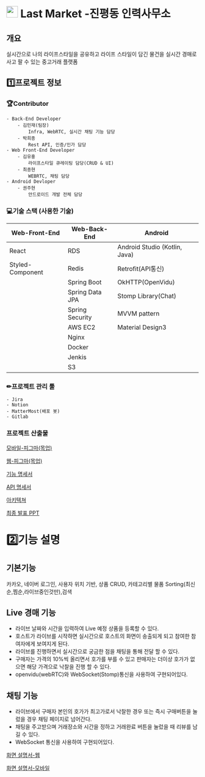 # <img src="https://lab.ssafy.com/s08-webmobile1-sub2/S08P12D206/-/raw/main/img/App_logo.png" width="30" height="30"> Last Market -진평동 인력사무소


##  개요 

실시간으로 나의 라이프스타일을 공유하고 라이프 스타일이 담긴 물건을 실시간 경매로 사고 팔 수 있는 중고거래 플랫폼



## 1️⃣프로젝트 정보
### 🏆Contributor

    - Back-End Developer
        - 김민재(팀장)
            Infra, WebRTC, 실시간 채팅 기능 담당
        - 박희종
            Rest API, 인증/인가 담당
    - Web Front-End Developer
        - 김유홍
            라이프스타일 큐레이팅 담당(CRUD & UI)
        - 최종현
            WEBRTC, 채팅 담당
    - Android Devloper 
        - 권주현
            안드로이드 개발 전체 담당

### 💻기술 스택 (사용한 기술)

| Web-Front-End | Web-Back-End |Android|
| ------ | ------ |------|
|React      |  RDS      |Android Studio (Kotlin, Java)|
|Styled-Component       |Redis        |Retrofit(API통신)|
||Spring Boot|OkHTTP(OpenVidu)|
||Spring Data JPA|Stomp Library(Chat)|
||Spring Security|MVVM pattern|
||AWS EC2|Material Design3|
||Nginx||
||Docker||
||Jenkis||
||S3||

### ✏프로젝트 관리 툴
    - Jira
    - Notion
    - MatterMost(배포 봇)
    - Gitlab

### 프로젝트 산출물
[모바일-피그마(목업)](https://www.figma.com/file/gJQVvVN69heeWQYL7QpFdE/Last-Market?node-id=25%3A1464&t=TnSzDhmvaKQq2x9p-1)

[웹-피그마(목업)](https://www.figma.com/file/8hCQJ9g4rNOpxAY3AAg7HL/%EB%AA%A9%EC%97%85-%ED%8E%98%EC%9D%B4%EC%A7%80?node-id=0%3A1)

[기능 명세서](https://www.notion.so/limecats0331/72e0b6488f7541219b15464abb3d400d?pvs=4)

[API 명세서](https://www.notion.so/limecats0331/7374a4a9383f463c8e37d9dbc69a90c4?v=43535742297546548235857925907114&pvs=4)

[아키텍쳐](https://www.notion.so/limecats0331/02b772780a5a4f21a004b3ec1430e8e9)

[최종 발표 PPT](https://drive.google.com/file/d/1hBAKpBlogGMpi64HChva13YIrAvDqBa3/view?usp=sharing)

# 2️⃣기능 설명
## 기본기능
카카오, 네이버 로그인, 사용자 위치 기반, 상품 CRUD, 카테고리별 물품 Sorting(최신순,찜순,라이브중인것만),검색

## Live 경매 기능
- 라이브 날짜와 시간을 입력하여 Live 예정 상품을 등록할 수 있다.
- 호스트가 라이브를 시작하면 실시간으로 호스트의 화면이 송출되게 되고 참여한 참여자에게 보여지게 된다.
- 라이브를 진행하면서 실시간으로 궁금한 점을 채팅을 통해 전달 할 수 있다.
- 구매자는 가격의 10%씩 올리면서 호가를 부를 수 있고 판매자는 더이상 호가가 없으면 해당 가격으로 낙찰을 진행 할 수 있다. 
- openvidu(webRTC)와 WebSocket(Stomp)통신을 사용하여 구현되어있다.

## 채팅 기능
-  라이브에서 구매자 본인의 호가가 최고가로서 낙찰한 경우 또는 즉시 구매버튼을 눌렀을 경우 채팅 페이지로 넘어간다.
- 채팅을 주고받으며 거래장소와 시간을 정하고 거래완료 버튼을 눌렀을 때 리뷰를 남길 수 있다.
- WebSocket 통신을 사용하여 구현되어있다.

[화면 설명서-웹](https://docs.google.com/presentation/d/1b_4iXUtIA4F08hrXCy_Ubf8PYQ2QFtVf/edit?usp=share_link&ouid=113136065755976595387&rtpof=true&sd=true) 

[화면 설명서-모바일](https://docs.google.com/presentation/d/1IktfAI5ynyiodvc0Zac6WZf_Izmf28Ps/edit?usp=share_link&ouid=113136065755976595387&rtpof=true&sd=true)
